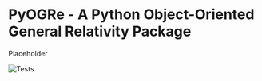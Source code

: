 # PyOGRe - A Python Object-Oriented General Relativity Package
Placeholder

![Tests](https://github.com/JaredWogan/PyOGRe/actions/workflows/tests/yml/badge.svg)